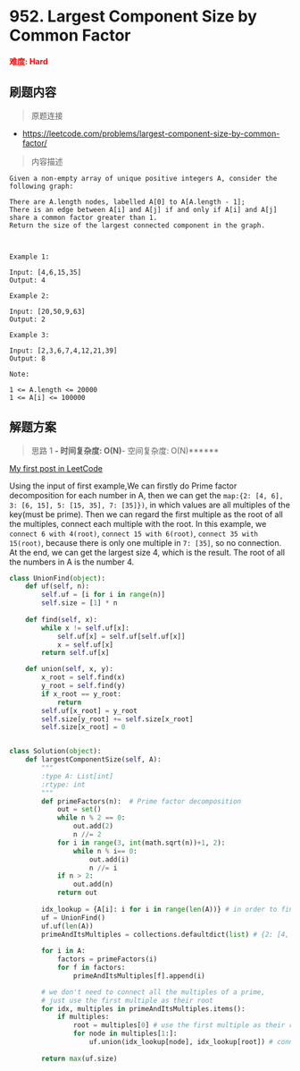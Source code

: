 # 952. Largest Component Size by Common Factor

**<font color=red>难度: Hard</font>**

## 刷题内容

> 原题连接

* https://leetcode.com/problems/largest-component-size-by-common-factor/

> 内容描述

```
Given a non-empty array of unique positive integers A, consider the following graph:

There are A.length nodes, labelled A[0] to A[A.length - 1];
There is an edge between A[i] and A[j] if and only if A[i] and A[j] share a common factor greater than 1.
Return the size of the largest connected component in the graph.

 

Example 1:

Input: [4,6,15,35]
Output: 4

Example 2:

Input: [20,50,9,63]
Output: 2

Example 3:

Input: [2,3,6,7,4,12,21,39]
Output: 8

Note:

1 <= A.length <= 20000
1 <= A[i] <= 100000
```

## 解题方案

> 思路 1
******- 时间复杂度: O(N)******- 空间复杂度: O(N)******

[My first post in LeetCode](https://leetcode.com/problems/largest-component-size-by-common-factor/discuss/200643/Python-1456-ms-beats-100-Union-Find-and-Prime-factor-decomposition-with-Optimization)


Using the input of first example,We can firstly do Prime factor decomposition for each number in A, 
then we can get the ```map:{2: [4, 6], 3: [6, 15], 5: [15, 35], 7: [35]})```, 
in which values are all multiples of the key(must be prime). 
Then we can regard the first multiple as the root of all the multiples, 
connect each multiple with the root. In this example, we ```connect 6 with 4(root)```, ```connect 15 with 6(root)```, 
```connect 35 with 15(root)```, because there is only one multiple in ```7: [35]```, so no connection. 
At the end, we can get the largest size 4, which is the result. The root of all the numbers in A is the number 4.


```python
class UnionFind(object):
    def uf(self, n):  
        self.uf = [i for i in range(n)]
        self.size = [1] * n
        
    def find(self, x):  
        while x != self.uf[x]:
            self.uf[x] = self.uf[self.uf[x]]
            x = self.uf[x]
        return self.uf[x]

    def union(self, x, y):  
        x_root = self.find(x)
        y_root = self.find(y)
        if x_root == y_root:
            return
        self.uf[x_root] = y_root
        self.size[y_root] += self.size[x_root]
        self.size[x_root] = 0


class Solution(object):
    def largestComponentSize(self, A):
        """
        :type A: List[int]
        :rtype: int
        """
        def primeFactors(n):  # Prime factor decomposition
            out = set()
            while n % 2 == 0: 
                out.add(2)
                n //= 2
            for i in range(3, int(math.sqrt(n))+1, 2): 
                while n % i== 0: 
                    out.add(i) 
                    n //= i 
            if n > 2: 
                out.add(n)
            return out
        
        idx_lookup = {A[i]: i for i in range(len(A))} # in order to find idx in uf
        uf = UnionFind()
        uf.uf(len(A))
        primeAndItsMultiples = collections.defaultdict(list) # {2: [4, 6], 3: [6, 15], 5: [15, 35], 7: [35]})
        
        for i in A:
            factors = primeFactors(i)
            for f in factors:
                primeAndItsMultiples[f].append(i)

        # we don't need to connect all the multiples of a prime, 
        # just use the first multiple as their root
        for idx, multiples in primeAndItsMultiples.items():
            if multiples:
                root = multiples[0] # use the first multiple as their root
                for node in multiples[1:]:
                    uf.union(idx_lookup[node], idx_lookup[root]) # connect node with root
                    
        return max(uf.size)
```
